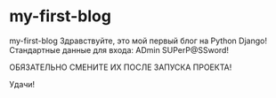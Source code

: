 # my-first-blog
my-first-blog
Здравствуйте, это мой первый блог на Python Django!
Стандартные данные для входа: 
ADmin
SUPerP@SSword!

ОБЯЗАТЕЛЬНО СМЕНИТЕ ИХ ПОСЛЕ ЗАПУСКА ПРОЕКТА!

Удачи!
